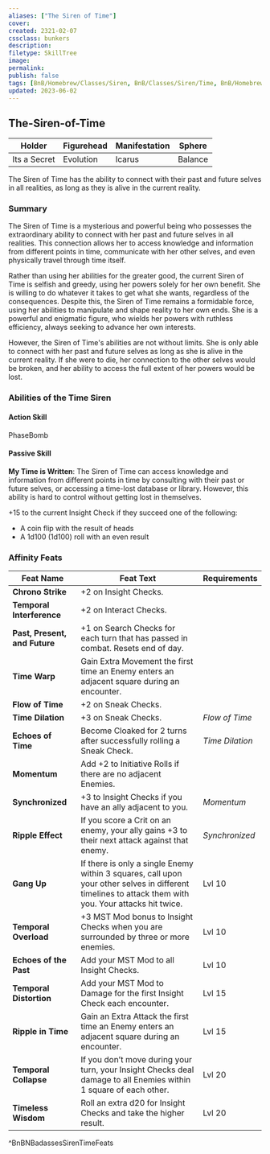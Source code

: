 ```yaml
---
aliases: ["The Siren of Time"]
cover: 
created: 2321-02-07
cssclass: bunkers
description: 
filetype: SkillTree
image: 
permalink: 
publish: false
tags: [BnB/Homebrew/Classes/Siren, BnB/Classes/Siren/Time, BnB/Homebrew/WIP]
updated: 2023-06-02
---
```


## The-Siren-of-Time

| Holder       | Figurehead | Manifestation | Sphere  |
|--------------|------------|---------------|---------|
| Its a Secret | Evolution  | Icarus        | Balance |

The Siren of Time has the ability to connect with their past and future selves in all realities, as long as they is alive in the current reality.

### Summary

The Siren of Time is a mysterious and powerful being who possesses the extraordinary ability to connect with her past and future selves in all realities. This connection allows her to access knowledge and information from different points in time, communicate with her other selves, and even physically travel through time itself.

Rather than using her abilities for the greater good, the current Siren of Time is selfish and greedy, using her powers solely for her own benefit. She is willing to do whatever it takes to get what she wants, regardless of the consequences. Despite this, the Siren of Time remains a formidable force, using her abilities to manipulate and shape reality to her own ends. She is a powerful and enigmatic figure, who wields her powers with ruthless efficiency, always seeking to advance her own interests.

However, the Siren of Time's abilities are not without limits. She is only able to connect with her past and future selves as long as she is alive in the current reality. If she were to die, her connection to the other selves would be broken, and her ability to access the full extent of her powers would be lost.

### Abilities of the Time Siren

#### Action Skill

PhaseBomb

#### Passive Skill

**My Time is Written**: The Siren of Time can access knowledge and information from different points in time by consulting with their past or future selves, or accessing a time-lost database or library. However, this ability is hard to control without getting lost in themselves. 

+15 to the current Insight Check if they succeed one of the following: 
- A coin flip with the result of heads
- A 1d100 (1d100) roll with an even result

### Affinity Feats

| **Feat Name**                 | **Feat Text**                                                                                                                                         | **Requirements** |
|-------------------------------|-------------------------------------------------------------------------------------------------------------------------------------------------------|------------------|
| **Chrono Strike**             | +2 on Insight Checks.                                                                                                                                 |                  |
| **Temporal Interference**     | +2 on Interact Checks.                                                                                                                                |                  |
| **Past, Present, and Future** | +1 on Search Checks for each turn that has passed in combat. Resets end of day.                                                                       |                  |
| **Time Warp**                 | Gain Extra Movement the first time an Enemy enters an adjacent square during an encounter.                                                            |                  |
| **Flow of Time**              | +2 on Sneak Checks.                                                                                                                                   |                  |
| **Time Dilation**             | +3 on Sneak Checks.                                                                                                                                   | *Flow of Time*   |
| **Echoes of Time**            | Become Cloaked for 2 turns after successfully rolling a Sneak Check.                                                                                  | *Time Dilation*  |
| **Momentum**                  | Add +2 to Initiative Rolls if there are no adjacent Enemies.                                                                                          |                  |
| **Synchronized**              | +3 to Insight Checks if you have an ally adjacent to you.                                                                                             | *Momentum*       |
| **Ripple Effect**             | If you score a Crit on an enemy, your ally gains +3 to their next attack against that enemy.                                                          | *Synchronized*   |
| **Gang Up**                   | If there is only a single Enemy within 3 squares, call upon your other selves in different timelines to attack them with you. Your attacks hit twice. | Lvl 10           |
| **Temporal Overload**         | +3 MST Mod bonus to Insight Checks when you are surrounded by three or more enemies.                                                                  | Lvl 10           |
| **Echoes of the Past**        | Add your MST Mod to all Insight Checks.                                                                                                               | Lvl 10           |
| **Temporal Distortion**       | Add your MST Mod to Damage for the first Insight Check each encounter.                                                                                | Lvl 15           |
| **Ripple in Time**            | Gain an Extra Attack the first time an Enemy enters an adjacent square during an encounter.                                                           | Lvl 15           |
| **Temporal Collapse**         | If you don’t move during your turn, your Insight Checks deal damage to all Enemies within 1 square of each other.                                     | Lvl 20           |
| **Timeless Wisdom**           | Roll an extra d20 for Insight Checks and take the higher result.                                                                                      | Lvl 20           |
^BnBNBadassesSirenTimeFeats
